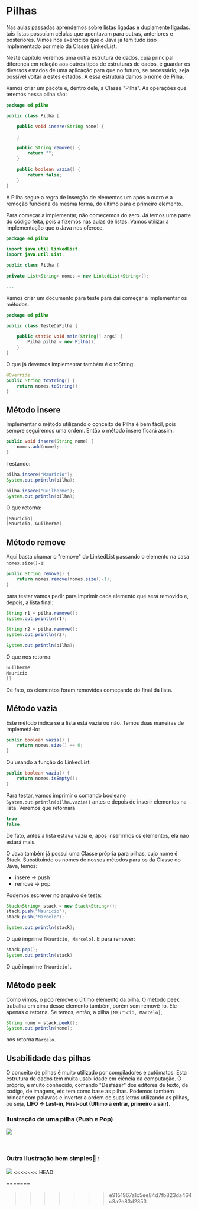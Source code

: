# Pilhas

Nas aulas passadas aprendemos sobre listas ligadas e duplamente ligadas. tais listas possuíam células que apontavam para outras, anteriores e posteriores. Vimos nos exercícios que o Java já tem tudo isso implementado por meio da Classe LinkedList.

Neste capítulo veremos uma outra estrutura de dados, cuja principal diferença em relação aos outros tipos de estruturas de dados, é guardar os diversos estados de uma aplicação para que no futuro, se necessário, seja possível voltar a estes estados. A essa estrutura damos o nome de Pilha.

Vamos criar um pacote e, dentro dele, a Classe "Pilha". As operações que teremos nessa pilha são:
```java
package ed.pilha

public class Pilha {

    public void insere(String nome) {

    }

    public String remove() {
        return "";
    }

    public boolean vazia() {
        return false;
    }
}
```
A Pilha segue a regra de inserção de elementos um após o outro e a remoção funciona da mesma forma, do último para o primeiro elemento.

Para começar a implementar, não começemos do zero. Já temos uma parte do código feita, pois a fizemos nas aulas de listas. Vamos utilizar a implementação que o Java nos oferece.
```java
package ed.pilha

import java.util.LinkedList;
import java.util.List;

public class Pilha {

private List<String> nomes = new LinkedList<String>();

...
```
Vamos criar um documento para teste para daí começar a implementar os métodos:
```java
package ed.pilha

public class TesteDaPilha {

    public static void main(String[] args) {
        Pilha pilha = new Pilha();
    }
}
```
O que já devemos implementar também é o toString:
```java
@Override
public String toString() {
    return nomes.toString();
}
```
## Método insere

Implementar o método utilizando o conceito de Pilha é bem fácil, pois sempre seguiremos uma ordem. Então o método insere ficará assim:
```java
public void insere(String nome) {
    nomes.add(nome);    
}
```
Testando:
```java
pilha.insere("Mauricio");
System.out.println(pilha);

pilha.insere("Guilherme");
System.out.println(pilha);
```
O que retorna:
```java
[Mauricio]
[Mauricio, Guilherme]
```
## Método remove

Aqui basta chamar o "remove" do LinkedList passando o elemento na casa ```nomes.size()-1```:
```java
public String remove() {
    return nomes.remove(nomes.size()-1);
}
```
para testar vamos pedir para imprimir cada elemento que será removido e, depois, a lista final:
```java
String r1 = pilha.remove();
System.out.println(r1);

String r2 = pilha.remove();
System.out.println(r2);

System.out.println(pilha);
```
O que nos retorna:
```java
Guilherme
Mauricio
[]
```
De fato, os elementos foram removidos começando do final da lista.

## Método vazia

Este método indica se a lista está vazia ou não. Temos duas maneiras de implemetá-lo:
```java
public boolean vazia() {
    return nomes.size() == 0;
}
```
Ou usando a função do LinkedList:
```java
public boolean vazia() {
    return nomes.isEmpty();
}
```
Para testar, vamos imprimir o comando booleano ```System.out.println(pilha.vazia()``` antes e depois de inserir elementos na lista. Veremos que retornará
```java
true
false
```
De fato, antes a lista estava vazia e, após inserirmos os elementos, ela não estará mais.

O Java também já possui uma Classe própria para pilhas, cujo nome é Stack. Substituindo os nomes de nossos métodos para os da Classe do Java, temos:

* insere -> push
* remove -> pop

Podemos escrever no arquivo de teste:
```java
Stack<String> stack = new Stack<String>();
stack.push("Mauricio");
stack.push("Marcelo");

System.out.println(stack);
```
O quê imprime ```[Mauricio, Marcelo]```. E para remover:
```java
stack.pop();
System.out.println(stack)
```
O quê imprime ```[Mauricio]```.

## Método peek

Como vimos, o pop remove o último elemento da pilha. O método peek trabalha em cima desse elemento também, porém sem removê-lo. Ele apenas o retorna. Se temos, então, a pilha ```[Mauricio, Marcelo]```,
```java
String nome = stack.peek();
System.out.println(nome);
```
nos retorna ```Marcelo```.
## Usabilidade das pilhas

O conceito de pilhas é muito utilizado por compiladores e autômatos. Esta estrutura de dados tem muita usabilidade em ciência da computação. O próprio, e muito conhecido, comando "Desfazer" dos editores de texto, de código, de imagens, etc tem como base as pilhas. Podemos também brincar com palavras e inverter a ordem de suas letras utilizando as pilhas, ou seja, **LIFO -> Last-in, First-out (Ultimo a entrar, primeiro a sair)**.

### Ilustração de uma pilha (Push e Pop)

![](https://osprogramadores.com/img/conteudos-de-artigos/lifo_stack.png)

<br>

### Outra Ilustração bem simples🚀  :

![](https://amadorprograma.files.wordpress.com/2021/10/pilha-push-pop.png)
<<<<<<< HEAD


















=======
>>>>>>> e9151967a1c5ee84d7fb823da464c3a2e83d2853
